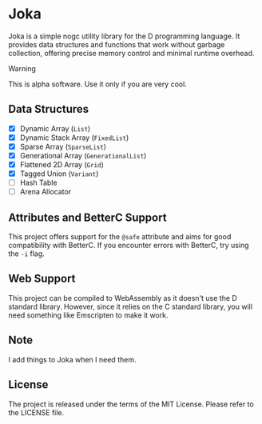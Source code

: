# Joka

Joka is a simple nogc utility library for the D programming language.
It provides data structures and functions that work without garbage collection, offering precise memory control and minimal runtime overhead.

> [!WARNING]  
> This is alpha software. Use it only if you are very cool.

## Data Structures

* [x] Dynamic Array (`List`)
* [x] Dynamic Stack Array (`FixedList`)
* [x] Sparse Array (`SparseList`)
* [x] Generational Array (`GenerationalList`)
* [x] Flattened 2D Array (`Grid`)
* [x] Tagged Union (`Variant`)
* [ ] Hash Table
* [ ] Arena Allocator

## Attributes and BetterC Support

This project offers support for the `@safe` attribute and aims for good compatibility with BetterC.
If you encounter errors with BetterC, try using the `-i` flag.

## Web Support

This project can be compiled to WebAssembly as it doesn't use the D standard library.
However, since it relies on the C standard library, you will need something like Emscripten to make it work.

## Note

I add things to Joka when I need them.

## License

The project is released under the terms of the MIT License.
Please refer to the LICENSE file.

